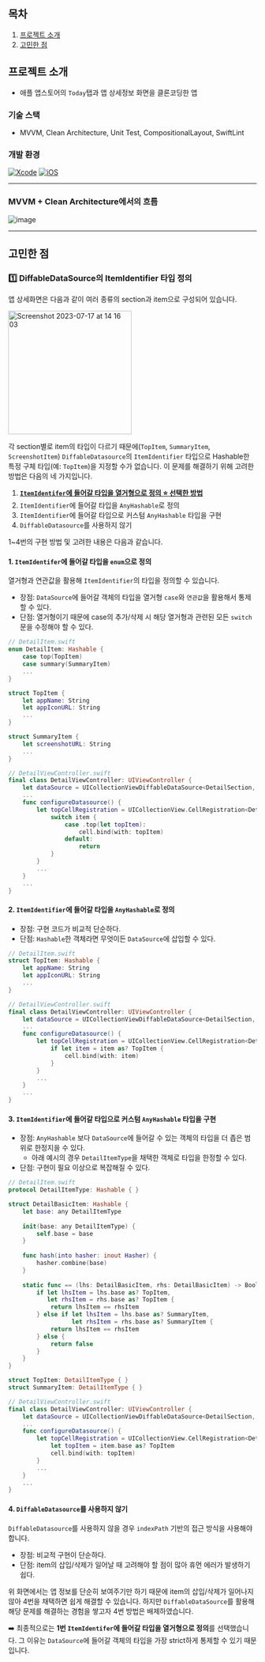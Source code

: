 ## 목차
1. [프로젝트 소개](#프로젝트-소개)
2. [고민한 점](#고민한-점)

## 프로젝트 소개
- 애플 앱스토어의 `Today`탭과 앱 상세정보 화면을 클론코딩한 앱

### 기술 스택
- MVVM, Clean Architecture, Unit Test, CompositionalLayout, SwiftLint

### 개발 환경
[![Xcode](https://img.shields.io/badge/Xcode-14.2-orange)]() [![iOS](https://img.shields.io/badge/iOS-14.0-blue)]()

<!-- ### 기능 -->


---

### MVVM + Clean Architecture에서의 흐름
![image](https://github.com/dev-summer/AppStore/assets/98260324/ee2c759e-ff42-4ca5-813f-2f5516b86c7c)

---

## 고민한 점

### 1️⃣ DiffableDataSource의 ItemIdentifier 타입 정의
앱 상세화면은 다음과 같이 여러 종류의 section과 item으로 구성되어 있습니다.

<img width="250" alt="Screenshot 2023-07-17 at 14 16 03" src="https://github.com/dev-summer/AppStore/assets/98260324/51e105b0-944d-4e39-8c72-d337e79c3356">

각 section별로 item의 타입이 다르기 때문에(`TopItem`, `SummaryItem`, `ScreenshotItem`) `DiffableDatasource`의 `ItemIdentifier` 타입으로 Hashable한 특정 구체 타입(예: `TopItem`)을 지정할 수가 없습니다. 이 문제를 해결하기 위해 고려한 방법은 다음의 네 가지입니다.

1. **<u>`ItemIdentifer`에 들어갈 타입을 열거형으로 정의 ⭐️ 선택한 방법</u>**
2. `ItemIdentifier`에 들어갈 타입을 `AnyHashable`로 정의
3. `ItemIdentifier`에 들어갈 타입으로 커스텀 `AnyHashable` 타입을 구현
4. `DiffableDatasource`를 사용하지 않기

1~4번의 구현 방법 및 고려한 내용은 다음과 같습니다.

#### 1. `ItemIdentifer`에 들어갈 타입을 `enum`으로 정의
열거형과 연관값을 활용해 `ItemIdentifier`의 타입을 정의할 수 있습니다.
- 장점: `DataSource`에 들어갈 객체의 타입을 열거형 `case`와 `연관값`을 활용해서 통제할 수 있다.
- 단점: 열거형이기 때문에 case의 추가/삭제 시 해당 열거형과 관련된 모든 `switch`문을 수정해야 할 수 있다.

``` swift
// DetailItem.swift
enum DetailItem: Hashable {
    case top(TopItem)
    case summary(SummaryItem)
    ...
}

struct TopItem {
    let appName: String
    let appIconURL: String
    ...
}

struct SummaryItem {
    let screenshotURL: String
    ...
}

// DetailViewController.swift
final class DetailViewController: UIViewController {
    let dataSource = UICollectionViewDiffableDataSource<DetailSection, DetailItem>()
    ...
    func configureDatasource() {
        let topCellRegistration = UICollectionView.CellRegistration<DetailTopCell, DetailItem> { cell, _, item in
            switch item {
                case .top(let topItem):
                    cell.bind(with: topItem)
                default:
                    return
            }
        }
        ...
    }
    ...
}
```

#### 2. `ItemIdentifier`에 들어갈 타입을 `AnyHashable`로 정의
- 장점: 구현 코드가 비교적 단순하다.
- 단점: `Hashable`한 객체라면 무엇이든 `DataSource`에 삽입할 수 있다.

```swift
// DetailItem.swift
struct TopItem: Hashable {
    let appName: String
    let appIconURL: String
    ...
}

// DetailViewController.swift
final class DetailViewController: UIViewController {
    let dataSource = UICollectionViewDiffableDataSource<DetailSection, AnyHashable>()
    ...
    func configureDatasource() {
        let topCellRegistration = UICollectionView.CellRegistration<DetailTopCell, AnyHashable> { cell, _, item in
            if let item = item as? TopItem {
                cell.bind(with: item)
            }
        }
        ...
    }
    ...
}
```

#### 3. `ItemIdentifier`에 들어갈 타입으로 커스텀 `AnyHashable` 타입을 구현
- 장점: `AnyHashable` 보다 `DataSource`에 들어갈 수 있는 객체의 타입을 더 좁은 범위로 한정지을 수 있다.
  - 아래 예시의 경우 `DetailItemType`을 채택한 객체로 타입을 한정할 수 있다.
- 단점: 구현이 필요 이상으로 복잡해질 수 있다.

```swift
// DetailItem.swift
protocol DetailItemType: Hashable { }

struct DetailBasicItem: Hashable {
    let base: any DetailItemType
    
    init(base: any DetailItemType) {
        self.base = base
    }
    
    func hash(into hasher: inout Hasher) {
        hasher.combine(base)
    }
    
    static func == (lhs: DetailBasicItem, rhs: DetailBasicItem) -> Bool {
        if let lhsItem = lhs.base as? TopItem,
           let rhsItem = rhs.base as? TopItem {
            return lhsItem == rhsItem
        } else if let lhsItem = lhs.base as? SummaryItem,
                  let rhsItem = rhs.base as? SummaryItem {
            return lhsItem == rhsItem
        } else {
            return false
        }
    }
}

struct TopItem: DetailItemType { }
struct SummaryItem: DetailItemType { }

// DetailViewController.swift
final class DetailViewController: UIViewController {
    let dataSource = UICollectionViewDiffableDataSource<DetailSection, DetailBasicItem>()
    ...
    func configureDatasource() {
        let topCellRegistration = UICollectionView.CellRegistration<DetailTopCell, DetailBasicItem> { cell, _, item in
            let topItem = item.base as? TopItem
            cell.bind(with: topItem)
        }
        ...
    }
    ...
}
```

#### 4. `DiffableDatasource`를 사용하지 않기
`DiffableDatasource`를 사용하지 않을 경우 `indexPath` 기반의 접근 방식을 사용해야 합니다.
- 장점: 비교적 구현이 단순하다.
- 단점: item의 삽입/삭제가 일어날 때 고려해야 할 점이 많아 휴먼 에러가 발생하기 쉽다.

위 화면에서는 앱 정보를 단순히 보여주기만 하기 때문에 item의 삽입/삭제가 일어나지 않아 4번을 채택하면 쉽게 해결할 수 있습니다. 하지만 `DiffableDataSource`를 활용해 해당 문제를 해결하는 경험을 쌓고자 4번 방법은 배제하였습니다.

➡️ 최종적으로는 **1번 `ItemIdentifer`에 들어갈 타입을 열거형으로 정의**를 선택했습니다. 그 이유는 `DataSource`에 들어갈 객체의 타입을 가장 strict하게 통제할 수 있기 때문입니다.
